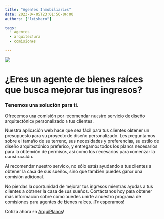 ```yaml
---
title: "Agentes Inmobiliarios"
date: 2023-04-05T23:01:56-06:00
authors: ["luisharo"]

tags:
  - agentes
  - arquitectura
  - comisiones

---
```

![](../../images/agent1.png)

# ¿Eres un agente de bienes raíces que busca mejorar tus ingresos? 
### Tenemos una solución para ti. 

Ofrecemos una comisión por recomendar nuestro servicio de diseño arquitectónico personalizado a tus clientes.

Nuestra aplicación web hace que sea fácil para tus clientes obtener un presupuesto para su proyecto de diseño personalizado. Les preguntamos sobre el tamaño de su terreno, sus necesidades y preferencias, su estilo de diseño arquitectónico preferido, y entregamos todos los planos necesarios para la obtención de permisos, así como los necesarios para comenzar la construcción.

Al recomendar nuestro servicio, no sólo estás ayudando a tus clientes a obtener la casa de sus sueños, sino que también puedes ganar una comisión adicional. 

No pierdas la oportunidad de mejorar tus ingresos mientras ayudas a tus clientes a obtener la casa de sus sueños. Contáctanos hoy para obtener más información sobre cómo puedes unirte a nuestro programa de comisiones para agentes de bienes raíces. ¡Te esperamos!

Cotiza ahora en [ArquiPlanos](http://arquiplanos-mx.web.app)!